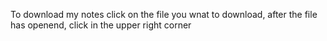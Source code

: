 To download my notes click on the file you wnat to download, after the file has openend, click in the upper right corner 

